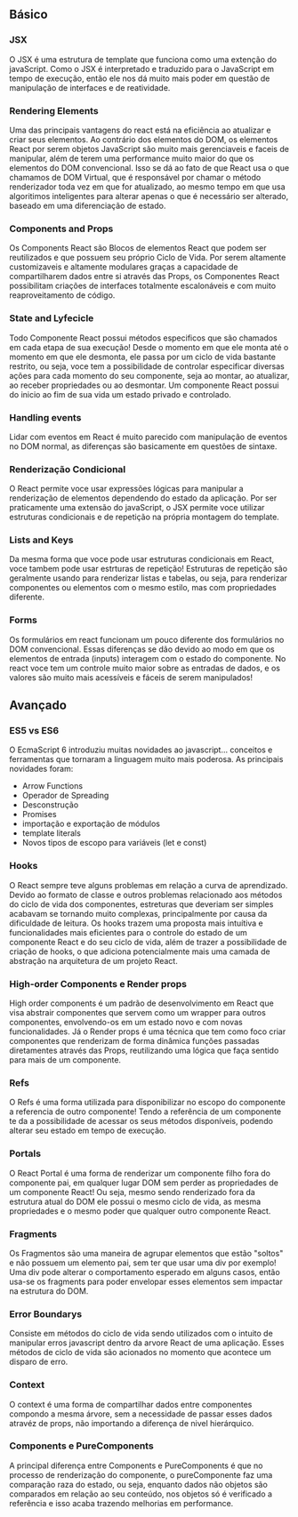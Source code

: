 ## Básico

### JSX

O JSX é uma estrutura de template que funciona como uma extenção do javaScript. Como o JSX é interpretado e 
traduzido para o JavaScript em tempo de execução, então ele nos dá muito mais poder em questão de manipulação
de interfaces e de reatividade.

### Rendering Elements

Uma das principais vantagens do react está na eficiência ao atualizar e criar seus elementos. Ao contrário dos elementos do
DOM, os elementos React por serem objetos JavaScript são muito mais gerenciaveis e faceis de manipular, além
de terem uma performance muito maior do que os elementos do DOM convencional. Isso se dá ao fato de que React usa o que
chamamos de DOM Virtual, que é responsável por chamar o método renderizador toda vez em que for atualizado, ao mesmo tempo em que 
usa algoritimos inteligentes para alterar apenas o que é necessário ser alterado, baseado em uma diferenciação de estado.

### Components and Props

Os Components React são Blocos de elementos React que podem ser reutilizados e que possuem seu próprio Ciclo de Vida.
Por serem altamente customizaveis e altamente modulares graças a capacidade de compartilharem
dados entre si através das Props, os Componentes React possibilitam criações de interfaces totalmente escalonáveis
e com muito reaproveitamento de código.

### State and Lyfecicle

Todo Componente React possui métodos especificos que são chamados em cada etapa de sua execução! Desde o momento em que ele monta
até o momento em que ele desmonta, ele passa por um ciclo de vida bastante restrito, ou seja, voce tem a possibilidade
de controlar especificar diversas ações para cada momento do seu componente, seja ao montar, ao atualizar, ao receber propriedades ou ao desmontar. Um componente React possui do inicio ao fim de sua vida um estado privado e controlado.

### Handling events

Lidar com eventos em React é muito parecido com manipulação de eventos no DOM normal, as diferenças são basicamente em questões 
de sintaxe.

### Renderização Condicional

O React permite voce usar expressões lógicas para manipular a renderização de elementos dependendo do estado da aplicação.
Por ser praticamente uma extensão do javaScript, o JSX permite voce utilizar estruturas condicionais e de repetição na própria
montagem do template.

### Lists and Keys

Da mesma forma que voce pode usar estruturas condicionais em React, voce tambem pode usar estrturas de repetição! Estruturas de 
repetição são geralmente usando para renderizar listas e tabelas, ou seja, para renderizar componentes ou elementos com o mesmo estilo, mas com propriedades diferente.

### Forms

Os formulários em react funcionam um pouco diferente dos formulários no DOM convencional. Essas diferenças se dão devido ao
modo em que os elementos de entrada (inputs) interagem com o estado do componente. No react voce tem um controle muito maior sobre as entradas de dados, e os valores são muito mais acessíveis e fáceis de serem manipulados!

## Avançado

### ES5 vs ES6

O EcmaScript 6 introduziu muitas novidades ao javascript... conceitos e ferramentas que tornaram a linguagem muito mais poderosa. As principais novidades foram:

- Arrow Functions
- Operador de Spreading
- Desconstrução
- Promises
- importação e exportação de módulos
- template literals
- Novos tipos de escopo para variáveis (let e const)

### Hooks

O React sempre teve alguns problemas em relação a curva de aprendizado. Devido ao formato de classe e outros problemas relacionado
aos métodos do ciclo de vida dos componentes, estreturas que deveriam ser simples acabavam se tornando muito complexas, 
principalmente por causa da dificuldade de leitura. Os hooks trazem uma proposta mais intuítiva e funcionalidades mais eficientes
para o controle do estado de um componente React e do seu ciclo de vida, além de trazer a possibilidade de criação de hooks, o que adiciona potencialmente mais uma camada de abstração na arquitetura de um projeto React.

### High-order Components e Render props

High order components é um padrão de desenvolvimento em React que visa abstrair componentes que servem como um wrapper para 
outros componentes, envolvendo-os em um estado novo e com novas funcionalidades. Já o Render props é uma técnica que tem como 
foco criar componentes que renderizam de forma dinâmica funções passadas diretamentes através das Props, reutilizando uma lógica  que faça sentido para mais de um componente.

### Refs

O Refs é uma forma utilizada para disponibilizar no escopo do componente a referencia de outro componente! Tendo a referência de um componente te da a possibilidade de acessar os seus métodos disponíveis, podendo alterar seu estado em tempo de execução.

### Portals

O React Portal é uma forma de renderizar um componente filho fora do componente pai, em qualquer lugar DOM sem perder as 
propriedades de um componente React! Ou seja, mesmo sendo renderizado fora da estrutura atual do DOM ele possui o mesmo ciclo de vida, as mesma propriedades e o mesmo poder que qualquer outro componente React.

### Fragments

Os Fragmentos são uma maneira de agrupar elementos que estão "soltos" e não possuem um elemento pai, sem ter que usar uma div 
por exemplo! Uma div pode alterar o comportamento esperado em alguns casos, então usa-se os fragments para poder envelopar
esses elementos sem impactar na estrutura do DOM.

### Error Boundarys

Consiste em métodos do ciclo de vida sendo utilizados com o intuito de manipular erros javascript dentro da arvore React de
uma aplicação. Esses métodos de ciclo de vida são acionados no momento que acontece um disparo de erro.

### Context

O context é uma forma de compartilhar dados entre componentes compondo a mesma árvore, sem a necessidade de passar esses dados atravéz de props, não importando a diferença de nivel hierárquico.

### Components e PureComponents

A principal diferença entre Components e PureComponents é que no processo de renderização do componente, o pureComponente faz
uma comparação raza do estado, ou seja, enquanto dados não objetos são comparados em relação ao seu conteúdo, nos objetos só é
verificado a referência e isso acaba trazendo melhorias em performance.